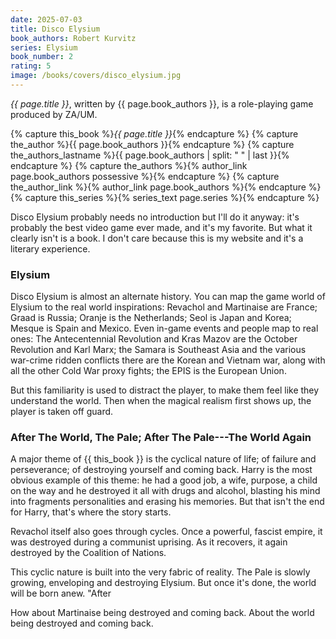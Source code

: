 ```yaml
---
date: 2025-07-03
title: Disco Elysium
book_authors: Robert Kurvitz
series: Elysium
book_number: 2
rating: 5
image: /books/covers/disco_elysium.jpg
---
```


<cite class="video-game-title">{{ page.title }}</cite>, written by <span
class="author-name">{{ page.book_authors }}</span>, is a role-playing game
produced by ZA/UM.

{% capture this_book %}<cite class="book-title">{{ page.title }}</cite>{% endcapture %}
{% capture the_author %}<span class="author-name">{{ page.book_authors }}</span>{% endcapture %}
{% capture the_authors_lastname %}<span class="author-name">{{ page.book_authors | split: " " | last }}</span>{% endcapture %}
{% capture the_authors %}{% author_link page.book_authors possessive %}{% endcapture %}
{% capture the_author_link %}{% author_link page.book_authors %}{% endcapture %}
{% capture this_series %}{% series_text page.series %}{% endcapture %}

Disco Elysium probably needs no introduction but I'll do it anyway: it's
probably the best video game ever made, and it's my favorite. But what it
clearly isn't is a book. I don't care because this is my website and it's a
literary experience.

### Elysium

Disco Elysium is almost an alternate history. You can map the game world of
Elysium to the real world inspirations: Revachol and Martinaise are France;
Graad is Russia; Oranje is the Netherlands; Seol is Japan and Korea; Mesque is
Spain and Mexico. Even in-game events and people map to real ones: The
Antecentennial Revolution and Kras Mazov are the October Revolution and Karl
Marx; the Samara is Southeast Asia and the various war-crime ridden conflicts
there are the Korean and Vietnam war, along with all the other Cold War proxy
fights; the EPIS is the European Union.
 
But this familiarity is used to distract the player, to make them feel like
they understand the world. Then when the magical realism first shows up, the
player is taken off guard.

### After The World, The Pale; After The Pale---The World Again

A major theme of {{ this_book }} is the cyclical nature of life; of failure
and perseverance; of destroying yourself and coming back.
Harry is the most obvious example of this theme: he had a good job, a wife,
purpose, a child on the way and he destroyed it all with drugs and alcohol,
blasting his mind into fragments personalities and erasing his memories. But
that isn't the end for Harry, that's where the story starts.

Revachol itself also goes through cycles. Once a powerful, fascist empire, it
was destroyed during a communist uprising. As it recovers, it again destroyed
by the Coalition of Nations.

This cyclic nature is built into the very fabric of reality. The Pale is
slowly growing, enveloping and destroying Elysium. But once it's done, the
world will be born anew. "After

 How about Martinaise being destroyed and coming back. About the
world being destroyed and coming back. 


